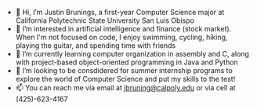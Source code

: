- 👋 Hi, I’m Justin Brunings, a first-year Computer Science major at California Polytechnic State University San Luis Obispo
- 👀 I’m interested in artificial intelligence and finance (stock market). When I'm not focused on code, I enjoy swimming, cycling, hiking, playing the guitar, and spending time with friends
- 🌱 I’m currently learning computer organization in assembly and C, along with project-based object-oriented programming in Java and Python
- 💞️ I’m looking to be consdidered for summer internship programs to explore the world of Computer Science and put my skills to the test!
- 📫 You can reach me via email at jbruning@calpoly.edu or via cell at (425)-623-4167

<!---
justbru/justbru is a ✨ special ✨ repository because its `README.md` (this file) appears on your GitHub profile.
You can click the Preview link to take a look at your changes.
--->

